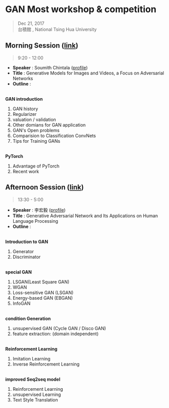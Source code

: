 # GAN Most workshop & competition
> Dec 21, 2017 \
> 台積館 , National Tsing Hua University


## Morning Session  ([link](./GANworkshop_1.md))
> 9:20 - 12:00
- **Speaker** : Soumith Chintala ([profile](http://speech.ee.ntu.edu.tw/~tlkagk/))
- **Title** : Generative Models for Images and Videos, a Focus on Adversarial Networks
- **Outline** :

\
**GAN introduction**
1. GAN history
2. Regularizer
3. valuation / validation
4. Other domians for GAN application
5. GAN's Open problems
6. Comparision to Classification ConvNets
7. Tips for Training GANs 

\
**PyTorch**
1. Advantage of PyTorch
2. Recent work

## Afternoon Session  ([link](./GANworkshop_2.md))
> 13:30 - 5:00
- **Speaker** : 李宏毅 ([profile](https://www.linkedin.com/in/soumith/))
- **Title** : Generative Adversarial Network and Its Applications on Human Language Processing
- **Outline** :

\
**Introduction to GAN**
1. Generator
2. Discriminator

\
**special GAN**
1. LSGAN(Least Square GAN)
2. WGAN
3. Loss-sensitive GAN (LSGAN)
4. Energy-based GAN (EBGAN)
5. InfoGAN 

\
**condition Generation**
1. unsupervised GAN (Cycle GAN / Disco GAN)
2. feature extraction: (domain independent)

\
**Reinforcement Learning**
1. Imitation Learning
2. Inverse Reinforcement Learning

\
**improved Seq2seq model**
1. Reinforcement Learning
2. unsupervised Learning
3. Text Style Translation
